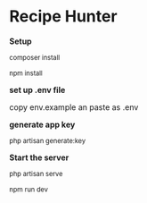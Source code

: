 # Recipe Hunter

**Setup**

<sup>composer install</sup>

<sup>npm install</sup>

**set up .env file**

copy env.example an paste as .env 

**generate app key**

<sup>php artisan generate:key</sup>

**Start the server** 

<sup>php artisan serve</sup>

<sup>npm run dev</sup>
